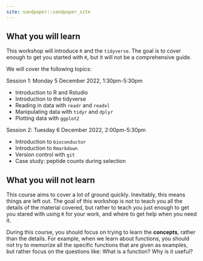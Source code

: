 ```yaml
---
site: sandpaper::sandpaper_site
---
```


## What you will learn

This workshop will introduce `R` and the `tidyverse`.  The goal is to cover enough to get you started with `R`, but it will not be a comprehensive guide.

We will cover the following topics:

Session 1: Monday 5 December 2022, 1:30pm-5:30pm

 - Introduction to R and Rstudio
 - Introduction to the tidyverse
 - Reading in data with `readr` and `readxl`
 - Manipulating data with `tidyr` and `dplyr`
 - Plotting data with `ggplot2`
 
Session 2: Tuesday 6 December 2022, 2:00pm-5:30pm

 - Introduction to `bioconductor`
 - Introduction to `Rmarkdown`
 - Version control with `git`
 - Case study: peptide counts during selection


## What you will not learn

This course aims to cover a lot of ground quickly.  Inevitably, this means things are left out.  The goal of this workshop is not to teach you all the details of the material covered, but rather to teach you just enough to get you stared with using `R` for your work, and where to get help when you need it.

During this course, you should focus on trying to learn the **concepts**, rather than the details.  For example, when we learn about functions, you should not try to memorize all the specific functions that are given as examples, but rather focus on the questions like: What is a function?  Why is it useful?
